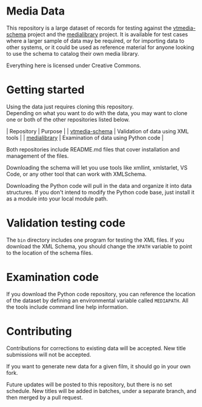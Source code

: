 # Media Data

This repository is a large dataset of records for testing against 
the [vtmedia-schema](https://github.com/cjcodeproj/vtmedia-schema) project and the 
[medialibrary](https://github.com/cjcodeproj/medialibrary) project.  It is available for test cases 
where a larger sample of data may be required, or for importing data to other 
systems, or it could be used as reference material for anyone looking to use the 
schema to catalog their own media library.

Everything here is licensed under Creative Commons.


# Getting started

Using the data just requires cloning this repository.  
Depending on what you want to do with the data, you may want to clone one or both of 
the other repositories listed below.

| Repository | Purpose |
| [vtmedia-schema](https://github.com/cjcodeproj/vtmedia-schema) | Validation of data using XML tools |
| [medialibrary](https://github.com/cjcodeproj/medialibrary) | Examination of data using Python code |

Both repositories include README.md files that cover installation and management of the files.

Downloading the schema will let you use tools like xmllint, xmlstarlet, VS Code, or any other 
tool that can work with XMLSchema.

Downloading the Python code will pull in the data and organize it into data structures.  If you don't intend to 
modify the Python code base, just install it as a module into your local module path.


# Validation testing code

The `bin` directory includes one program for testing the XML files.  If you download the XML Schema, you 
should change the `XPATH` variable to point to the location of the schema files.

# Examination code

If you download the Python code repository, you can reference the location of the dataset by 
defining an environmental variable called `MEDIAPATH`.  All the tools include command line
help information.

# Contributing

Contributions for corrections to existing data will be accepted.  New title submissions will not
be accepted.

If you want to generate new data for a given film, it should go in your own fork.

Future updates will be posted to this repository, but there is no set schedule.  New titles 
will be added in batches, under a separate branch, and then merged by a pull request.

